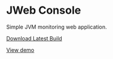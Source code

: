 JWeb Console
===========

Simple JVM monitoring web application.

[Download Latest Build](http://jetblack.me:8080/builds/jwebconsole.zip)

[View demo](http://jetblack.me:9091/jwebconsole.html)
